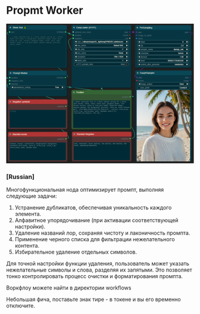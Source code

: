 # Propmt Worker

![Screenshot](/workflows/scr.png)

### [Russian]

Многофункциональная нода оптимизирует промпт, выполняя следующие задачи:

1. Устранение дубликатов, обеспечивая уникальность каждого элемента.
2. Алфавитное упорядочивание (при активации соответствующей настройки).
3. Удаление названий лор, сохраняя чистоту и лаконичность промпта.
4. Применение черного списка для фильтрации нежелательного контента.
5. Избирательное удаление отдельных символов.

Для точной настройки функции удаления, пользователь может указать нежелательные символы и слова, разделяя их запятыми. Это позволяет тонко контролировать процесс очистки и форматирования промпта.

Воркфлоу можете найти в директории workflows

Небольшая фича, поставьте знак тире - в токене и вы его временно отключите.





